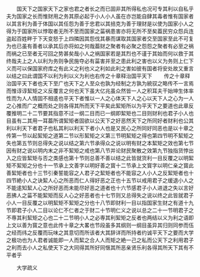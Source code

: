<!-- { "loadSidebar": true } -->
　　国天下之国家天下之家也君之者长之而已固非其所得私也况可专其利以自私乎夫为国家之长而惟财用之务其原必起于小人小人虽在亦岂能自肆其毒者惟有国家者以其言利为善于体国以其任怨为善于忠君以其掊克为善于理财是以使为国家小人之得为于国家所以悖取者无所不至而国家之菑祸患害亦将无所不至矣葢民穷众怨兵连盗起百姓畔于下天变怒于上四隣因其怨伐其暴而谋取其国家者交至国家至此不可复为也已虽有善者以承其后亦将如之何哉葢财之聚者有必聚之怨怨之聚者有必至之祸而祸之已至者无可回之势甚矣哉小人之祸国家若是其烈也不谨于其始而何以救于其终哉夫上之人以利为务则争民施夺必有菑害并至之患此利之害也以义为务则上仁下义而可以保国家府库之有此义之利也义之利如此利之害如彼有国者将安处故又重言以结之曰此谓国不以利为利以义为利也右传之十章释治国平天下
　　传之十章释治国平天下者也天下至广也天下之人至众也孰为经制之方孰为綂驭之略传不一言焉而惟谆谆絜矩之义反覆言之何也天下虽大亿兆虽众然皆一人之积耳夫干始坤生体率性而为人人情固不相逺也平天下者惟以一人之心体天下人之心以天下人之心为一人之心推而广之概而处之则各得其所而天下平矣此絜矩所以为平天下之要道也此章反覆推明二十二节要其指意不过一纲二目而已一纲即絜矩也二目则财利也君子小人也目虽有二其用一耳葢所谓絜矩者固欲以公天下之好恶然天下之所同好者财利也公其利以利天下者君子也私其利以利天下者小人也是又民心之所同好同恶也是以十章之传第一节以起絜矩之道第二节以形絜矩之义第三节明絜矩之得也第四节明不絜矩之失也第五节则总得失之说以结之第六节承得众之说以明有财之本絜矩之效也第七节因有财之说以明内末之非不絜矩之戒也第八节并论财民聚散之效第九节独指货悖出入之应皆絜矩与否之类感也第十节则总善不善以结之此皆就货利一目反覆之以明絜矩不絜矩之分也十一节承上文善字以明好善之寳十二节承上文寳字以明仁亲之寳此善絜矩者也十三节引秦誓能容之人君子之絜矩者也不能容之人小人之反絜矩者也十四节絶小人之诀絜人心之所恶而仁人得好恶之正也十五节以戒用君子之缓退小人之不能逺知絜人心之所好恶而未能尽好恶之道者也十六节感君子小人进退之失以言好恶拂人之菑不能絜矩而反人心之好恶者也十七节则又总得失之说以终之此皆就君子小人一目反覆之以明絜矩不絜矩之分也十八节即财利一目以指国家生财之有道十九节即君子小人二目以论仁不仁者之于财二十节明仁义之说以总之二十一节明君子之不専其利絜矩之心也二十二节明小人之必専其利絜矩之反者也两结以义为利之语即上文以善为寳之意也此传十章之大畧也节段虽多其纲则一纲目虽异其归则同参而伍之经而纬之反覆而玩味之其意切而所该者大其辞详而所持者约诚平天下之要而大学之极功也为人君者诚能即一人而絜之合人人而矩之絶一己之私而公天下之利用君子之利而去小人之私使天下之大同得其所好同惬其所恶亲贤乐利各得其所天下其有不平者乎

　　大学疏义
